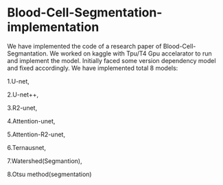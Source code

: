 # Blood-Cell-Segmentation-implementation

We have implemented the code of a research paper of Blood-Cell-Segmantation. We worked on kaggle with Tpu/T4 Gpu accelarator to run and implement the model. Initially faced some version dependency model and fixed accordingly. 
We have implemented total 8 models: 

1.U-net, 

2.U-net++,

3.R2-unet,

4.Attention-unet,

5.Attention-R2-unet, 

6.Ternausnet, 

7.Watershed(Segmantion), 

8.Otsu method(segmentation)
